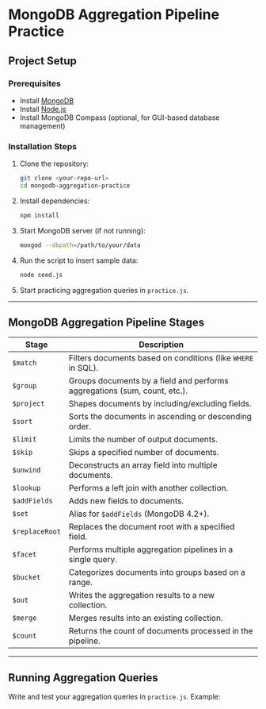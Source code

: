# MongoDB Aggregation Pipeline Practice

## Project Setup

### Prerequisites
- Install [MongoDB](https://www.mongodb.com/try/download/community)
- Install [Node.js](https://nodejs.org/)
- Install MongoDB Compass (optional, for GUI-based database management)

### Installation Steps
1. Clone the repository:
   ```sh
   git clone <your-repo-url>
   cd mongodb-aggregation-practice
   ```
2. Install dependencies:
   ```sh
   npm install
   ```
3. Start MongoDB server (if not running):
   ```sh
   mongod --dbpath=/path/to/your/data
   ```
4. Run the script to insert sample data:
   ```sh
   node seed.js
   ```
5. Start practicing aggregation queries in `practice.js`.

---

## MongoDB Aggregation Pipeline Stages

| Stage        | Description |
|-------------|-------------------------------------------------------------|
| `$match`    | Filters documents based on conditions (like `WHERE` in SQL). |
| `$group`    | Groups documents by a field and performs aggregations (sum, count, etc.). |
| `$project`  | Shapes documents by including/excluding fields. |
| `$sort`     | Sorts the documents in ascending or descending order. |
| `$limit`    | Limits the number of output documents. |
| `$skip`     | Skips a specified number of documents. |
| `$unwind`   | Deconstructs an array field into multiple documents. |
| `$lookup`   | Performs a left join with another collection. |
| `$addFields`| Adds new fields to documents. |
| `$set`      | Alias for `$addFields` (MongoDB 4.2+). |
| `$replaceRoot` | Replaces the document root with a specified field. |
| `$facet`    | Performs multiple aggregation pipelines in a single query. |
| `$bucket`   | Categorizes documents into groups based on a range. |
| `$out`      | Writes the aggregation results to a new collection. |
| `$merge`    | Merges results into an existing collection. |
| `$count`    | Returns the count of documents processed in the pipeline. |

---

## Running Aggregation Queries
Write and test your aggregation queries in `practice.js`. Example:



